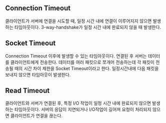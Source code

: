 ## Connection Timeout
클라이언트가 서버에 연결을 시도할 때, 일정 시간 내에 연결이 이루어지지 않으면 발생하는 타임아웃이다. 3-way-handshake가 일정 시간 내에 완료되지 않을 때 발생한다. 

## Socket Timeout
Connection Timeout 이후에 발생할 수 있는 타임아웃이다. 연결된 후 서버는 데이터를 클라이언트에게 전송한다. 데이터를 여러 패킷으로 쪼개어 전송하는데 각 패킷이 전송될 때의 시간 차이 제한을 Socket Timeout이라고 한다. 일정시간내에 다음 패킷을 보내지 않으면 타임아웃이 발생한다.

## Read Timeout
클라이언트와 서버가 연결된 후, 특정 I/O 작업이 일정 시간 내에 완료되지 않으면 발생하는 타임아웃이다. 서버의 응답이 지연되거나 I/O작업이 길어져 요청이 처리되지 않으면 클라이언트가 연결을 끊는다. 
